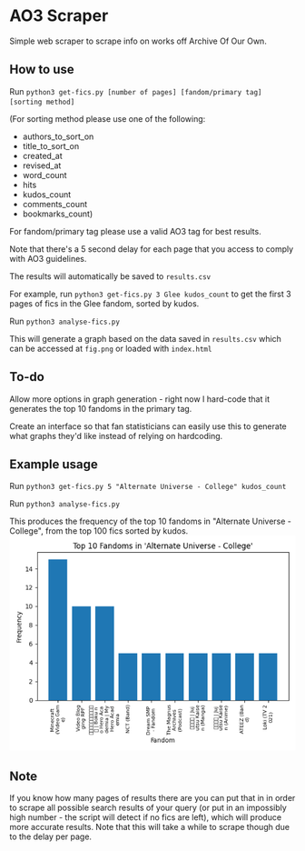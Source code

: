 # AO3 Scraper 
Simple web scraper to scrape info on works off Archive Of Our Own. 

## How to use
Run `python3 get-fics.py [number of pages] [fandom/primary tag] [sorting method]`

(For sorting method please use one of the following: 
- authors_to_sort_on
- title_to_sort_on
- created_at
- revised_at
- word_count
- hits
- kudos_count
- comments_count
- bookmarks_count)

For fandom/primary tag please use a valid AO3 tag for best results.

Note that there's a 5 second delay for each page that you access to comply with AO3 guidelines.

The results will automatically be saved to `results.csv`

For example, run `python3 get-fics.py 3 Glee kudos_count` to get the first 3 pages of fics in the Glee fandom, sorted by kudos.

Run `python3 analyse-fics.py`

This will generate a graph based on the data saved in `results.csv` which can be accessed at `fig.png` or loaded with `index.html`

## To-do
Allow more options in graph generation - right now I hard-code that it generates the top 10 fandoms in the primary tag.

Create an interface so that fan statisticians can easily use this to generate what graphs they'd like instead of relying on hardcoding.

## Example usage

Run `python3 get-fics.py 5 "Alternate Universe - College" kudos_count`

Run `python3 analyse-fics.py`

This produces the frequency of the top 10 fandoms in "Alternate Universe - College", from the top 100 fics sorted by kudos. 
![Example graph](examples/example.png)

## Note

If you know how many pages of results there are you can put that in in order to scrape all possible search results of your query (or put in an impossibly high number - the script will detect if no fics are left), which will produce more accurate results. Note that this will take a while to scrape though due to the delay per page.